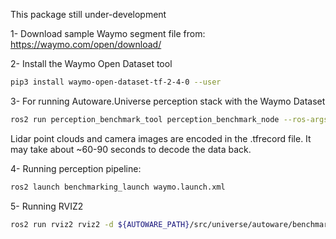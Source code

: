 This package still under-development

1- Download sample Waymo segment file from: <https://waymo.com/open/download/>

2- Install the Waymo Open Dataset tool

```bash
pip3 install waymo-open-dataset-tf-2-4-0 --user
```

3- For running Autoware.Universe perception stack with the Waymo Dataset

```bash
ros2 run perception_benchmark_tool perception_benchmark_node --ros-args --params-file benchmark.param.yaml
```

Lidar point clouds and camera images are encoded in the .tfrecord file. It may take about ~60-90 seconds to decode
the data back.

4- Running perception pipeline:

```bash
ros2 launch benchmarking_launch waymo.launch.xml
```

5- Running RVIZ2

```bash
ros2 run rviz2 rviz2 -d ${AUTOWARE_PATH}/src/universe/autoware/benchmarking/benchmarking_launch/rviz/waymo.rviz
```
